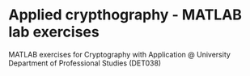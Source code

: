 # Applied crypthography - MATLAB lab exercises
MATLAB exercises for Cryptography with Application @ University Department of Professional Studies (DET038)
